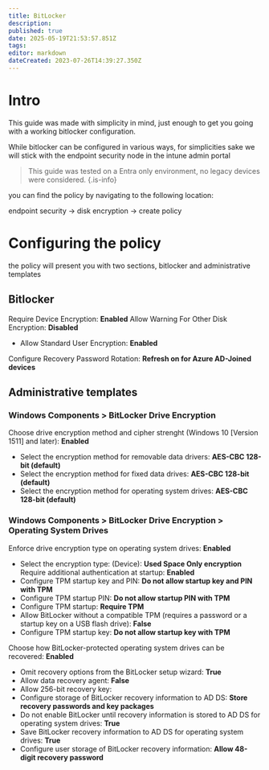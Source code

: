 ```yaml
---
title: BitLocker
description: 
published: true
date: 2025-05-19T21:53:57.851Z
tags: 
editor: markdown
dateCreated: 2023-07-26T14:39:27.350Z
---
```


# Intro
This guide was made with simplicity in mind, just enough to get you going with a working bitlocker configuration.

While bitlocker can be configured in various ways, for simplicities sake we will stick with the endpoint security node in the intune admin portal

> This guide was tested on a Entra only environment, no legacy devices were considered.
{.is-info}



you can find the policy by navigating to the following location:

endpoint security -> disk encryption -> create policy




# Configuring the policy

the policy will present you with two sections, bitlocker and administrative templates

## Bitlocker

Require Device Encryption: **Enabled**
Allow Warning For Other Disk Encryption: **Disabled**
- Allow Standard User Encryption: **Enabled**

Configure Recovery Password Rotation: **Refresh on for Azure AD-Joined devices**

## Administrative templates
### Windows Components > BitLocker Drive Encryption
Choose drive encryption method and cipher strenght (Windows 10 [Version 1511] and later): **Enabled**
- Select the encryption method for removable data drivers: **AES-CBC 128-bit (default)**
- Select the encryption method for fixed data drives: **AES-CBC 128-bit (default)**
- Select the encryption method for operating system drives: **AES-CBC 128-bit (default)**

### Windows Components > BitLocker Drive Encryption > Operating System Drives

Enforce drive encryption type on operating system drives: **Enabled**
- Select the encryption type: (Device): **Used Space Only encryption**
Require additional authentication at startup: **Enabled**
- Configure TPM startup key and PIN: **Do not allow startup key and PIN with TPM**
- Configure TPM startup PIN: **Do not allow startup PIN with TPM**
- Configure TPM startup: **Require TPM**
- Allow BitLocker without a compatible TPM (requires a password or a startup key on a USB flash drive): **False**
- Configure TPM startup key: **Do not allow startup key with TPM**

Choose how BitLocker-protected operating system drives can be recovered: **Enabled**

- Omit recovery options from the BitLocker setup wizard: **True**
- Allow data recovery agent: **False**
- Allow 256-bit recovery key:
- Configure storage of BitLocker recovery information to AD DS: **Store recovery passwords and key packages**
- Do not enable BitLocker until recovery information is stored to AD DS for operating system drives: **True**
- Save BitLocker recovery information to AD DS for operating system drives: **True**
- Configure user storage of BitLocker recovery information: **Allow 48-digit recovery password**


















